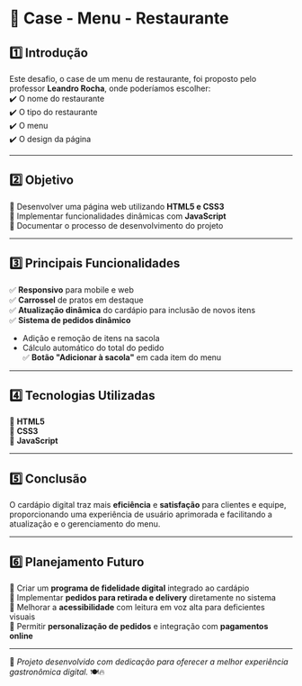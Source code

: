 # 🍕 Case - Menu - Restaurante

## 1️⃣ Introdução  
Este desafio, o case de um menu de restaurante, foi proposto pelo professor **Leandro Rocha**, onde poderíamos escolher:  
✔️ O nome do restaurante  
✔️ O tipo do restaurante  
✔️ O menu  
✔️ O design da página  

---

## 2️⃣ Objetivo  
🎯 Desenvolver uma página web utilizando **HTML5 e CSS3**  
🎯 Implementar funcionalidades dinâmicas com **JavaScript**  
🎯 Documentar o processo de desenvolvimento do projeto  

---

## 3️⃣ Principais Funcionalidades  
✅ **Responsivo** para mobile e web  
✅ **Carrossel** de pratos em destaque  
✅ **Atualização dinâmica** do cardápio para inclusão de novos itens  
✅ **Sistema de pedidos dinâmico**  
  - Adição e remoção de itens na sacola  
  - Cálculo automático do total do pedido  
✅ **Botão "Adicionar à sacola"** em cada item do menu  

---

## 4️⃣ Tecnologias Utilizadas  
🚀 **HTML5**  
🚀 **CSS3**  
🚀 **JavaScript**  

---

## 5️⃣ Conclusão  
O cardápio digital traz mais **eficiência** e **satisfação** para clientes e equipe, proporcionando uma experiência de usuário aprimorada e facilitando a atualização e o gerenciamento do menu.  

---

## 6️⃣ Planejamento Futuro  
🔹 Criar um **programa de fidelidade digital** integrado ao cardápio  
🔹 Implementar **pedidos para retirada e delivery** diretamente no sistema  
🔹 Melhorar a **acessibilidade** com leitura em voz alta para deficientes visuais  
🔹 Permitir **personalização de pedidos** e integração com **pagamentos online**  

---

📌 _Projeto desenvolvido com dedicação para oferecer a melhor experiência gastronômica digital._ 🍽️🔥  

